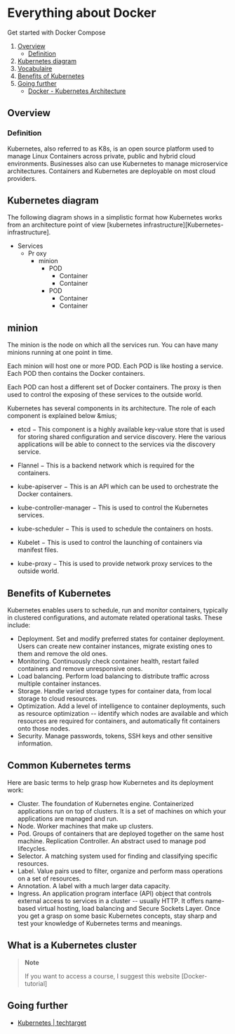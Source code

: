 # Everything about Docker
Get started with Docker Compose


1. [Overview](#Overview)
   * [Definition](#Definition)
1. [Kubernetes diagram](#Kubernetes-diagram)
1. [Vocabulaire](#Vocabulaire)
1. [Benefits of Kubernetes](#Benefits-of-Kubernetes)
1. [Going further](#Going-further)
   * [Docker - Kubernetes Architecture](#Docker-Kubernetes-Architecture)
   



## Overview
### Definition
 Kubernetes, also referred to as K8s, is an open source platform used to manage Linux Containers across private, public and hybrid cloud environments. Businesses also can use Kubernetes to manage microservice architectures. Containers and Kubernetes are deployable on most cloud providers.


## Kubernetes diagram
 The following diagram shows in a simplistic format how Kubernetes works from an architecture point of view [kubernetes infrastructure][Kubernetes-infrastructure].

* Services
    * Pr  oxy
        * minion  
            * POD 
                * Container
                * Container
            * POD
                * Container
                * Container

## minion
 The minion is the node on which all the services run. You can have many minions running at one point in time. 
 
 Each minion will host one or more POD. Each POD is like hosting a service. Each POD then contains the Docker containers. 
 
 Each POD can host a different set of Docker containers. The proxy is then used to control the exposing of these services to the outside world.

 Kubernetes has several components in its architecture. The role of each component is explained below &mius;

 * etcd − This component is a highly available key-value store that is used for storing shared configuration and service discovery. Here the various applications will be able to connect to the services via the discovery service.

 * Flannel − This is a backend network which is required for the containers.

 * kube-apiserver − This is an API which can be used to orchestrate the Docker containers.

 * kube-controller-manager − This is used to control the Kubernetes services.

 * kube-scheduler − This is used to schedule the containers on hosts.

 * Kubelet − This is used to control the launching of containers via manifest files.

 * kube-proxy − This is used to provide network proxy services to the outside world.

## Benefits of Kubernetes
 Kubernetes enables users to schedule, run and monitor containers, typically in clustered configurations, and automate related operational tasks. These include:

 * Deployment. Set and modify preferred states for container deployment. Users can create new container instances, migrate existing ones to them and remove the old ones.
 * Monitoring. Continuously check container health, restart failed containers and remove unresponsive ones.
 * Load balancing. Perform load balancing to distribute traffic across multiple container instances.
 * Storage. Handle varied storage types for container data, from local storage to cloud resources.
 * Optimization. Add a level of intelligence to container deployments, such as resource optimization -- identify which nodes are available and which resources are required for containers, and automatically fit containers onto those nodes.
 * Security. Manage passwords, tokens, SSH keys and other sensitive information.

## Common Kubernetes terms
 Here are basic terms to help grasp how Kubernetes and its deployment work:

 *   Cluster. The foundation of Kubernetes engine. Containerized applications run on top of clusters. It is a set of machines on which your applications are managed and run.
 *   Node. Worker machines that make up clusters.
 *   Pod. Groups of containers that are deployed together on the same host machine.
Replication Controller. An abstract used to manage pod lifecycles.
 *   Selector. A matching system used for finding and classifying specific resources.
 *   Label. Value pairs used to filter, organize and perform mass operations on a set of resources.
 *   Annotation. A label with a much larger data capacity.
 *   Ingress. An application program interface (API) object that controls external access to services in a cluster -- usually HTTP. It offers name-based virtual hosting, load balancing and Secure Sockets Layer. Once you get a grasp on some basic Kubernetes concepts, stay sharp and test your knowledge of Kubernetes terms and meanings.

## What is a Kubernetes cluster






> **Note**  
>
>  If you want to access a course, I suggest this website [Docker-tutorial]



## Going further
* [Kubernetes | techtarget](https://www.techtarget.com/searchitoperations/definition/Google-Kubernetes)



